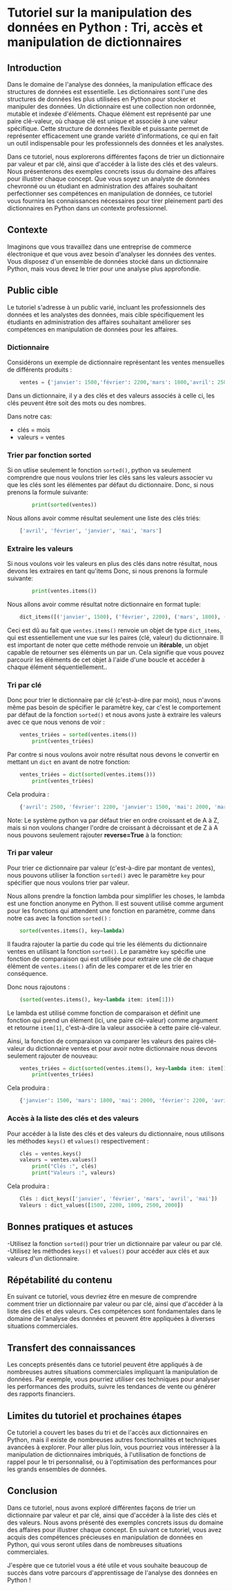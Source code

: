 # Tutoriel sur la manipulation des données en Python : Tri, accès et manipulation de dictionnaires

## Introduction
Dans le domaine de l'analyse des données, la manipulation efficace des structures de données est essentielle. Les dictionnaires sont l'une des structures de données les plus utilisées en Python pour stocker et manipuler des données. Un dictionnaire est une collection non ordonnée, mutable et indexée d'éléments. Chaque élément est représenté par une paire clé-valeur, où chaque clé est unique et associée à une valeur spécifique. Cette structure de données flexible et puissante permet de représenter efficacement une grande variété d'informations, ce qui en fait un outil indispensable pour les professionnels des données et les analystes.

Dans ce tutoriel, nous explorerons différentes façons de trier un dictionnaire par valeur et par clé, ainsi que d'accéder à la liste des clés et des valeurs. Nous présenterons des exemples concrets issus du domaine des affaires pour illustrer chaque concept. Que vous soyez un analyste de données chevronné ou un étudiant en administration des affaires souhaitant perfectionner ses compétences en manipulation de données, ce tutoriel vous fournira les connaissances nécessaires pour tirer pleinement parti des dictionnaires en Python dans un contexte professionnel.

## Contexte
Imaginons que vous travaillez dans une entreprise de commerce électronique et que vous avez besoin d'analyser les données des ventes. Vous disposez d'un ensemble de données stocké dans un dictionnaire Python, mais vous devez le trier pour une analyse plus approfondie.

## Public cible
Le tutoriel s'adresse à un public varié, incluant les professionnels des données et les analystes des données, mais cible spécifiquement les étudiants en administration des affaires souhaitant améliorer ses compétences en manipulation de données pour les affaires.


### Dictionnaire
Considérons un exemple de dictionnaire représentant les ventes mensuelles de différents produits :
```python
    ventes = {'janvier': 1500,'février': 2200,'mars': 1800,'avril': 2500,'mai': 2000 }
```
Dans un dictionnaire, il y a des clés et des valeurs associés à celle ci, les clés peuvent être soit des mots ou des nombres.

Dans notre cas:
- clés = mois
- valeurs = ventes

 ### Trier par fonction sorted
Si on utlise seulement le fonction `sorted()`, python va seulement comprendre que nous voulons trier les clés sans les valeurs associer vu que les clés sont les élémentes par défaut du dictionnaire.
Donc, si nous prenons la formule suivante:

```python
        print(sorted(ventes))
 ```
 Nous allons avoir comme résultat seulement une liste des clés triés:

```python
    ['avril', 'février', 'janvier', 'mai', 'mars']
```
 ### Extraire les valeurs
Si nous voulons voir les valeurs en plus des clés dans notre résultat, nous devons les extraires en tant qu'items
Donc, si nous prenons la formule suivante:

```python
        print(ventes.items())
 ```
Nous allons avoir comme résultat notre dictionnaire en format tuple:

```python
    dict_items([('janvier', 1500), ('février', 2200), ('mars', 1800), ('avril', 2500), ('mai', 2000)])
```
Ceci est dû au fait que `ventes.items()` renvoie un objet de type `dict_items`, qui est essentiellement une vue sur les paires (clé, valeur) du dictionnaire. Il est important de noter que cette méthode renvoie un **itérable**, un objet capable de retourner ses éléments un par un. Cela signifie que vous pouvez parcourir les éléments de cet objet à l'aide d'une boucle et accéder à chaque élément séquentiellement..
### Tri par clé
Donc pour trier le dictionnaire par clé (c'est-à-dire par mois), nous n'avons même pas besoin de spécifier le paramètre key, car c'est le comportement par défaut de la fonction `sorted()` et nous avons juste à extraire les valeurs avec ce que nous venons de voir :

```python
    ventes_triées = sorted(ventes.items())
        print(ventes_triées)
 ```
Par contre si nous voulons avoir notre résultat nous devons le convertir en mettant un `dict` en avant de notre fonction:

```python
    ventes_triées = dict(sorted(ventes.items()))
        print(ventes_triées)
 ```    
Cela produira :
```python
    {'avril': 2500, 'février': 2200, 'janvier': 1500, 'mai': 2000, 'mars': 1800}
 ```
Note: Le système python va par défaut trier en ordre croissant et de A à Z, mais si non voulons changer l'ordre de croissant à décroissant et de Z à A nous pouvons seulement rajouter **reverse=True** à la fonction:
  ### Tri par valeur 
Pour trier ce dictionnaire par valeur (c'est-à-dire par montant de ventes), nous pouvons utiliser la fonction `sorted()` avec le paramètre `key` pour spécifier que nous voulons trier par valeur.

Nous allons prendre la fonction lambda pour simplifier les choses, le lambda est une fonction anonyme en Python. Il est souvent utilisé comme argument pour les fonctions qui attendent une fonction en paramètre, comme dans notre cas avec la fonction `sorted()` :

```python
    sorted(ventes.items(), key=lambda)
```
Il faudra rajouter la partie du code qui trie les éléments du dictionnaire ventes en utilisant la fonction `sorted()`. Le paramètre `key` spécifie une fonction de comparaison qui est utilisée pour extraire une clé de chaque élément de `ventes.items()` afin de les comparer et de les trier en conséquence. 

Donc nous rajoutons :

```python
    (sorted(ventes.items(), key=lambda item: item[1]))
```

 Le lambda est utilisé comme fonction de comparaison et définit une fonction qui prend un élément (ici, une paire clé-valeur) comme argument et retourne `item[1]`, c'est-à-dire la valeur associée à cette paire clé-valeur. 
 
 Ainsi, la fonction de comparaison va comparer les valeurs des paires clé-valeur du dictionnaire ventes et pour avoir notre dictionnaire nous devons seulement rajouter de nouveau:

```python
    ventes_triées = dict(sorted(ventes.items(), key=lambda item: item[1]))
        print(ventes_triées)
```

      
Cela produira :
```python
    {'janvier': 1500, 'mars': 1800, 'mai': 2000, 'février': 2200, 'avril': 2500}
```
 
### Accès à la liste des clés et des valeurs
Pour accéder à la liste des clés et des valeurs du dictionnaire, nous utilisons les méthodes `keys()` et `values()` respectivement :
```python
    clés = ventes.keys()
    valeurs = ventes.values()
        print("Clés :", clés)
        print("Valeurs :", valeurs)
```
     
Cela produira :
```python
    Clés : dict_keys(['janvier', 'février', 'mars', 'avril', 'mai'])
    Valeurs : dict_values([1500, 2200, 1800, 2500, 2000])
```

## Bonnes pratiques et astuces
-Utilisez la fonction `sorted(`) pour trier un dictionnaire par valeur ou par clé.
-Utilisez les méthodes `keys()` et `values()` pour accéder aux clés et aux valeurs d'un dictionnaire.

## Répétabilité du contenu
En suivant ce tutoriel, vous devriez être en mesure de comprendre comment trier un dictionnaire par valeur ou par clé, ainsi que d'accéder à la liste des clés et des valeurs. Ces compétences sont fondamentales dans le domaine de l'analyse des données et peuvent être appliquées à diverses situations commerciales.

## Transfert des connaissances
Les concepts présentés dans ce tutoriel peuvent être appliqués à de nombreuses autres situations commerciales impliquant la manipulation de données. Par exemple, vous pourriez utiliser ces techniques pour analyser les performances des produits, suivre les tendances de vente ou générer des rapports financiers.

## Limites du tutoriel et prochaines étapes
Ce tutoriel a couvert les bases du tri et de l'accès aux dictionnaires en Python, mais il existe de nombreuses autres fonctionnalités et techniques avancées à explorer. Pour aller plus loin, vous pourriez vous intéresser à la manipulation de dictionnaires imbriqués, à l'utilisation de fonctions de rappel pour le tri personnalisé, ou à l'optimisation des performances pour les grands ensembles de données.

## Conclusion
Dans ce tutoriel, nous avons exploré différentes façons de trier un dictionnaire par valeur et par clé, ainsi que d'accéder à la liste des clés et des valeurs. Nous avons présenté des exemples concrets issus du domaine des affaires pour illustrer chaque concept. En suivant ce tutoriel, vous avez acquis des compétences précieuses en manipulation de données en Python, qui vous seront utiles dans de nombreuses situations commerciales.

J'espère que ce tutoriel vous a été utile et vous souhaite beaucoup de succès dans votre parcours d'apprentissage de l'analyse des données en Python !





